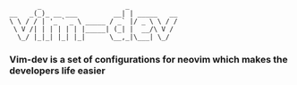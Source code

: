 ```
       _                     _            
__   _(_)_ __ ___         __| | _____   __
\ \ / / | '_ ` _ \ _____ / _` |/ _ \ \ / /
 \ V /| | | | | | |_____| (_| |  __/\ V / 
  \_/ |_|_| |_| |_|      \__,_|\___| \_/ 
```
  
  ### Vim-dev is a set of configurations for neovim which makes the developers life easier
